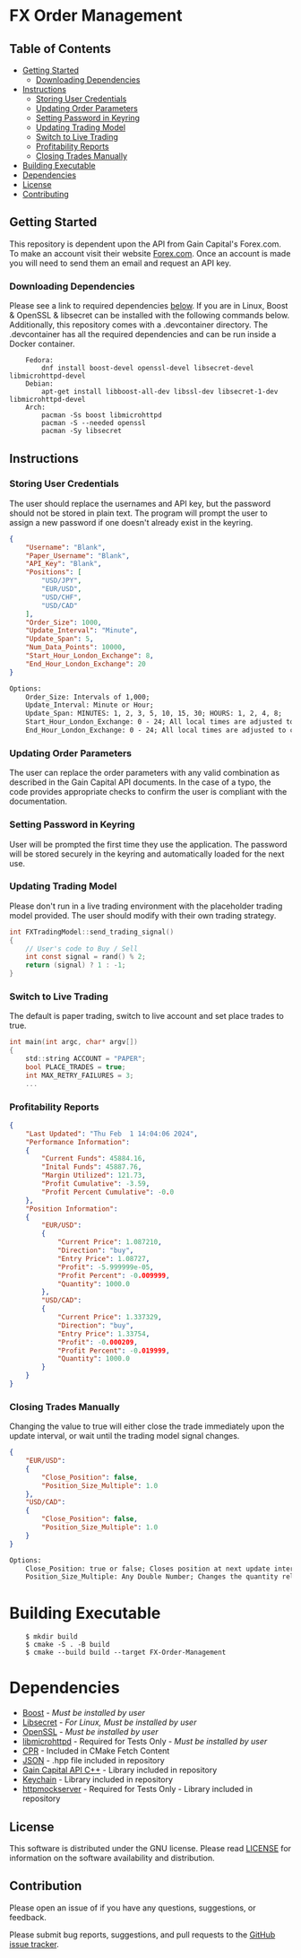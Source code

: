 
# FX Order Management

## Table of Contents

* [Getting Started](#Getting-Started)
    * [Downloading Dependencies](#Downloading-Dependencies)
* [Instructions](#Instructions)
    * [Storing User Credentials](#Storing-User-Credentials)
    * [Updating Order Parameters](#Updating-Order-Parameters)
    * [Setting Password in Keyring](#Setting-Password-in-Keyring)
    * [Updating Trading Model](#Updating-Trading-Model)
    * [Switch to Live Trading](#Switch-to-Live-Trading)
    * [Profitability Reports](#Profitability-Reports)
    * [Closing Trades Manually](#Closing-Trades-Manually)
* [Building Executable](#Building-Executable)
* [Dependencies](#Dependencies)
* [License](#License)
* [Contributing](#Contribution)

## Getting Started

This repository is dependent upon the API from Gain Capital's Forex.com. To make an account visit their website [Forex.com](https://www.forex.com). Once an account is made you will need to send them an email and request an API key.

### Downloading Dependencies

Please see a link to required dependencies [below](#Dependencies). If you are in Linux, Boost & OpenSSL & libsecret can be installed with the following commands below. Additionally, this repository comes with a .devcontainer directory. The .devcontainer has all the required dependencies and can be run inside a Docker container.

```
    Fedora:
        dnf install boost-devel openssl-devel libsecret-devel libmicrohttpd-devel
    Debian:
        apt-get install libboost-all-dev libssl-dev libsecret-1-dev libmicrohttpd-devel
    Arch: 
        pacman -Ss boost libmicrohttpd
        pacman -S --needed openssl
        pacman -Sy libsecret
```

## Instructions

### Storing User Credentials

The user should replace the usernames and API key, but the password should not be stored in plain text. The program will prompt the user to assign a new password if one doesn't already exist in the keyring.

```json
{
    "Username": "Blank",
    "Paper_Username": "Blank",
    "API_Key": "Blank",
    "Positions": [
        "USD/JPY",
        "EUR/USD",
        "USD/CHF",
        "USD/CAD"
    ],
    "Order_Size": 1000,
    "Update_Interval": "Minute",
    "Update_Span": 5,
    "Num_Data_Points": 10000,
    "Start_Hour_London_Exchange": 8,
    "End_Hour_London_Exchange": 20
}
```

```txt
Options:
    Order_Size: Intervals of 1,000;
    Update_Interval: Minute or Hour;
    Update_Span: MINUTES: 1, 2, 3, 5, 10, 15, 30; HOURS: 1, 2, 4, 8;
    Start_Hour_London_Exchange: 0 - 24; All local times are adjusted to coordinate with the London Forex Exchange;
    End_Hour_London_Exchange: 0 - 24; All local times are adjusted to coordinate with the London Forex Exchange;
```

### Updating Order Parameters

The user can replace the order parameters with any valid combination as described in the Gain Capital API documents. In the case of a typo, the code provides appropriate checks to confirm the user is compliant with the documentation.


### Setting Password in Keyring

User will be prompted the first time they use the application. The password will be stored securely in the keyring and automatically loaded for the next use.

### Updating Trading Model

Please don't run in a live trading environment with the placeholder trading model provided. The user should modify with their own trading strategy.

```c
int FXTradingModel::send_trading_signal()
{
    // User's code to Buy / Sell
    int const signal = rand() % 2;
    return (signal) ? 1 : -1;
}
```

### Switch to Live Trading

The default is paper trading, switch to live account and set place trades to true.

```c
int main(int argc, char* argv[])
{
    std::string ACCOUNT = "PAPER"; 
    bool PLACE_TRADES = true; 
    int MAX_RETRY_FAILURES = 3;
    ...
```

### Profitability Reports

```json
{
    "Last Updated": "Thu Feb  1 14:04:06 2024",
    "Performance Information": 
    {
        "Current Funds": 45884.16,
        "Inital Funds": 45887.76,
        "Margin Utilized": 121.73,
        "Profit Cumulative": -3.59,
        "Profit Percent Cumulative": -0.0
    },
    "Position Information": 
    {
        "EUR/USD": 
        {
            "Current Price": 1.087210,
            "Direction": "buy",
            "Entry Price": 1.08727,
            "Profit": -5.999999e-05,
            "Profit Percent": -0.009999,
            "Quantity": 1000.0
        },
        "USD/CAD": 
        {
            "Current Price": 1.337329,
            "Direction": "buy",
            "Entry Price": 1.33754,
            "Profit": -0.000209,
            "Profit Percent": -0.019999,
            "Quantity": 1000.0
        }
    }
}
```

### Closing Trades Manually

Changing the value to true will either close the trade immediately upon the update interval, or wait until the trading model signal changes.

```json
{
    "EUR/USD": 
    {
        "Close_Position": false,
        "Position_Size_Multiple": 1.0
    },
    "USD/CAD": 
    {
        "Close_Position": false,
        "Position_Size_Multiple": 1.0
    }
}
```

```txt
Options:
    Close_Position: true or false; Closes position at next update interval;
    Position_Size_Multiple: Any Double Number; Changes the quantity relative to the Order_Size;
```

# Building Executable

```
    $ mkdir build
    $ cmake -S . -B build
    $ cmake --build build --target FX-Order-Management
```

# Dependencies

- [Boost](https://www.boost.org/) - *Must be installed by user*
- [Libsecret](https://wiki.gnome.org/Projects/Libsecret) - *For Linux, Must be installed by user*
- [OpenSSL](https://www.openssl.org/) - *Must be installed by user*
- [libmicrohttpd](https://www.gnu.org/software/libmicrohttpd/) - Required for Tests Only - *Must be installed by user*
- [CPR](https://github.com/libcpr/cpr) - Included in CMake Fetch Content
- [JSON](https://github.com/nlohmann/json) - .hpp file included in repository
- [Gain Capital API C++](https://github.com/andrew-drogalis/Gain-Capital-API-Cpp) - Library included in repository
- [Keychain](https://github.com/hrantzsch/keychain) - Library included in repository
- [httpmockserver](https://github.com/seznam/httpmockserver) - Required for Tests Only - Library included in repository

## License

This software is distributed under the GNU license. Please read [LICENSE](https://github.com/andrew-drogalis/FX-Order-Management/blob/main/LICENSE) for information on the software availability and distribution.

## Contribution

Please open an issue of if you have any questions, suggestions, or feedback.

Please submit bug reports, suggestions, and pull requests to the [GitHub issue tracker](https://github.com/andrew-drogalis/FX-Order-Management/issues).
